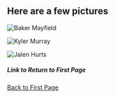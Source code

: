 ## Here are a few pictures

![Baker Mayfield](https://encrypted-tbn0.gstatic.com/images?q=tbn:ANd9GcSmQnDhmchJmTG8Pwf0NGA0i8iD4miWcD8BJF1hJvXGa6xsnw0Utw&s)

![Kyler Murray](https://cdn.vox-cdn.com/thumbor/vD6oqSZJY5E9RrBXgaRQQN73Mdo=/0x0:3008x2044/1200x800/filters:focal(1449x501:1929x981)/cdn.vox-cdn.com/uploads/chorus_image/image/63035416/usa_today_11916552.0.jpg)

![Jalen Hurts](https://dbukjj6eu5tsf.cloudfront.net/soonersports.com/images/2019/9/30/20190928_TexasTech_Hurts_JG_23_WEB.jpg)


##### Link to Return to First Page
[Back to First Page](README.md)

